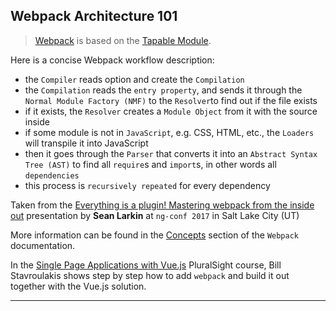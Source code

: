 ## Webpack Architecture 101

> [Webpack](https://webpack.js.org/) is based on the [Tapable Module](https://github.com/webpack/tapable).

Here is a concise Webpack workflow description:

- the `Compiler` reads option and create the `Compilation`
- the `Compilation` reads the `entry property`, and sends it through the `Normal Module Factory (NMF)` to the `Resolver`to find out if the file exists
- if it exists, the `Resolver` creates a `Module Object` from it with the source inside
- if some module is not in `JavaScript`, e.g. CSS, HTML, etc., the `Loaders` will transpile it into JavaScript
- then it goes through the `Parser` that converts it into an `Abstract Syntax Tree (AST)` to find all `require`s and `import`s, in other words all `dependencies`
- this process is `recursively repeated` for every dependency

Taken from the [Everything is a plugin! Mastering webpack from the inside out](https://www.youtube.com/watch?v=4tQiJaFzuJ8&t=3526s) presentation by __Sean Larkin__ at `ng-conf 2017` in Salt Lake City (UT)

More information can be found in the [Concepts](https://webpack.js.org/concepts/) section of the `Webpack` documentation.

In the [Single Page Applications with Vue.js](https://www.pluralsight.com/courses/vue-js-single-page-applications) PluralSight course, Bill Stavroulakis shows step by step how to add `webpack` and build it out together with the Vue.js solution.

---
